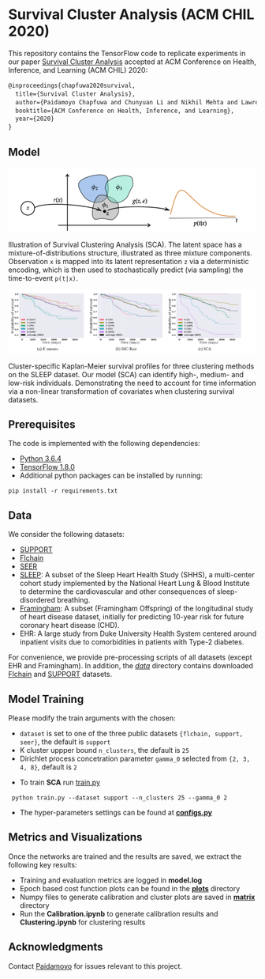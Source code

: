 # Survival Cluster Analysis (ACM CHIL 2020)

This repository contains the TensorFlow code to replicate experiments in our paper [Survival Cluster Analysis](https://arxiv.org/abs/2003.00355) accepted at ACM Conference on Health, Inference, and Learning (ACM CHIL) 2020:
```latex
@inproceedings{chapfuwa2020survival, 
  title={Survival Cluster Analysis},
  author={Paidamoyo Chapfuwa and Chunyuan Li and Nikhil Mehta and Lawrence Carin and Ricardo Henao},
  booktitle={ACM Conference on Health, Inference, and Learning},
  year={2020}
}
```
 
## Model

![Model](figures/model.png)

Illustration of Survival Clustering Analysis (SCA).
The latent space has a mixture-of-distributions structure, illustrated
as three mixture components. Observation
`x` is mapped into its latent representation `z` via a deterministic
encoding, which is then used to
stochastically predict (via sampling) the time-to-event `p(t|x)`.

![Risk](figures/risk.png)

Cluster-specific Kaplan-Meier survival profiles for three clustering methods on the SLEEP dataset. 
Our model (SCA) can identify high-, medium- and low-risk individuals. Demonstrating the
need to account for time information via a non-linear transformation of covariates when clustering survival datasets.

## Prerequisites
The code is implemented with the following dependencies:

- [Python  3.6.4](https://github.com/pyenv/pyenv)
- [TensorFlow 1.8.0]( https://www.tensorflow.org/)
- Additional python packages can be installed by running:   

```
pip install -r requirements.txt
```

## Data
We consider the following datasets:

- [SUPPORT](http://biostat.mc.vanderbilt.edu/wiki/Main/DataSets)
- [Flchain](https://vincentarelbundock.github.io/Rdatasets/doc/survival/flchain.html)
- [SEER](https://seer.cancer.gov/)
- [SLEEP](https://sleepdata.org/datasets/shhs): A subset of the Sleep Heart Health Study
(SHHS), a multi-center cohort study implemented by the National
Heart Lung & Blood Institute to determine the cardiovascular
and other consequences of sleep-disordered breathing.
- [Framingham](https://framinghamheartstudy.org/): A subset (Framingham Offspring) of the longitudinal study of heart
disease dataset, initially for predicting 10-year risk for future
coronary heart disease (CHD).
- EHR: A large study from Duke University Health System centered around inpatient visits due to comorbidities in patients with Type-2 diabetes.

 For convenience, we provide pre-processing scripts of all datasets (except EHR and Framingham). In addition, the [*data*](./data) directory contains downloaded [Flchain](https://vincentarelbundock.github.io/Rdatasets/doc/survival/flchain.html) and [SUPPORT](http://biostat.mc.vanderbilt.edu/wiki/Main/DataSets) datasets.

## Model Training

Please modify the train arguments with the chosen:

- `dataset` is set to one of the three public datasets `{flchain, support, seer}`, the default is `support`
-  K cluster uppper bound `n_clusters`, the default is `25`
- Dirichlet process concetration parameter `gamma_0` selected from `{2, 3, 4, 8}`, default is `2`

* To train **SCA** run [train.py](./train.py) 

```
 python train.py --dataset support --n_clusters 25 --gamma_0 2
```

* The hyper-parameters settings can be found at [**configs.py**](./configs.py)


## Metrics and Visualizations

Once the networks are trained and the results are saved, we extract the following key results: 

* Training and evaluation metrics are logged in **model.log**
* Epoch based cost function plots can be found in the [**plots**](./plots) directory
* Numpy files to generate calibration and cluster plots are saved in  [**matrix**](./matrix) directory
* Run the **Calibration.ipynb** to generate calibration results and **Clustering.ipynb** for clustering results

## Acknowledgments
Contact [Paidamoyo](https://github.com/paidamoyo) for issues relevant to this project.
